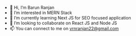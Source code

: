 - 👋 Hi, I’m Barun Ranjan
- 👀 I’m interested in MERN Stack 
- 🌱 I’m currently learning Next JS for SEO focused application 
- 💞️ I’m looking to collaborate on React JS and Node JS
- 📫 You can connect to me on vrnranjan22@gmail.com

<!---
vrnranjan22/vrnranjan22 is a ✨ special ✨ repository because its `README.md` (this file) appears on your GitHub profile.
You can click the Preview link to take a look at your changes.
--->
